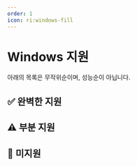 ```yaml
---
order: 1
icon: ri:windows-fill
---
```


# Windows 지원

아래의 목록은 무작위순이며, 성능순이 아닙니다.

<script setup>
import MarkdownIt from 'markdown-it'
import MarkdownItAnchor from 'markdown-it-anchor'

const shuffleArray = (array) => {
    for (let i = array.length - 1; i > 0; i--) {
        const j = Math.floor(Math.random() * (i + 1));
        [array[i], array[j]] = [array[j], array[i]];
    }
    return array;
}

const fullySupport = shuffleArray([
    {
        name: 'Bluestacks 5',
        link: 'https://www.bluestacks.com/',
        note: '완전히 호환됩니다. 에뮬레이터의 `설정` - `고급 설정`에서 `ADB 기능`을 켜야 합니다. Hyper-V와 호환되는 것으로 알려져 있습니다.\n\n- 느리고 번들로 제공되는 설치를 피하기 위해 [오프라인 설치 프로그램](https://support.bluestacks.com/hc/en-us/articles/4402611273485-BlueStacks-5-offline-installer)을 다운로드하는 것이 좋습니다; [Android 11](https://support.bluestacks.com/hc/en-us/articles/4402611273485-BlueStacks-5-offline-installer#:~:text=To%20install%20BlueStacks%205%20Android%2011) 버전 설치를 권장합니다; 제거하려면 공식 [제거 도구](https://support.bluestacks.com/hc/en-us/articles/360057724751-How-to-uninstall-BlueStacks-5-BlueStacks-X-and-BlueStacks-Services-completely-from-your-PC)를 사용하여 잔여물을 제거하세요.\n- adb 포트 번호가 계속 불규칙하게 변경되고 시작할 때마다 다르다면 컴퓨터에 [Hyper-V](https://support.bluestacks.com/hc/en-us/articles/4415238471053-System-requirements-for-BlueStacks-5-on-Hyper-V-enabled-Windows-10-and-11)가 활성화되어 있기 때문일 수 있습니다. MAA는 이제 BlueStacks 에뮬레이터 구성 파일 내에서 포트 번호를 자동으로 읽으려고 시도할 것입니다. 이 방법이 작동하지 않거나 다중 실행/둘 이상의 에뮬레이터 커널이 설치된 경우 [연결 (TODO)](../faq.html#블루스택-에뮬레이터가-매번-시작될-때마다-포트-번호가-다릅니다-hyper-v)을 참조하여 변경하세요. Hyper-V는 관리자로 실행되므로 에뮬레이터 자동 종료, 자동 연결 감지 등 adb와 관련 없는 작업도 MAA를 관리자로 실행해야 합니다.',
    },
    {
        name: 'MuMu 에뮬레이터 12',
        link: 'https://mumu.163.com/',
        note: '완전히 호환되며, [스크린샷 향상 모드](../connection.html#mumu-스크린샷-향상-모드)에 대한 추가 지원이 있습니다. Hyper-V와 호환되는 것으로 알려져 있습니다.\n\n- "완료 시 에뮬레이터 종료" 기능이 간혹 비정상적일 수 있습니다. 이런 경우 MuMu 공식 채널에 피드백을 주세요;\n- MuMu 12 버전 3.5.4 ~ 3.5.7을 사용하는 경우, MuMu 12 설정 - 기타에서 "백그라운드에서 활성 상태 유지" 기능을 비활성화하세요. "백그라운드에서 유휴 상태로 유지" ([공식 발표](https://mumu.163.com/help/20230802/35047_1102450.html) 참조);\n- 둘 이상의 인스턴스를 열 때는 MuMu 12 다중 실행기의 ADB 버튼을 통해 해당 인스턴스의 포트 정보를 확인하고, MAA `설정` - `연결 설정`에서 연결 주소의 포트 번호를 해당 포트로 변경해야 합니다.',
    },
    {
        name: 'LDPlayer',
        link: 'https://www.ldmnq.com/',
        note: '완전히 호환되며, [스크린샷 향상 모드](../connection.html#ld-스크린샷-향상-모드)에 대한 추가 지원이 있습니다. Hyper-V와 호환되는 것으로 알려져 있습니다.\n\n- LDPlayer 9 설치 프로그램은 설치 과정 중 자동으로 Hyper-V를 비활성화합니다. 관련 요구 사항이 있다면 주의하세요.\n- LDPlayer 9는 버전 9.0.57 이상을 사용하는 것이 좋습니다; LDPlayer 5는 버전 5.0.67 이상을 사용하는 것이 좋습니다;\n- 위 버전보다 낮은 경우, Minitouch 및 MaaTouch와 같은 효율적인 터치 모드를 사용하려면 `설정` - `연결`에서 `강제 ADB 교체`를 실행해야 합니다.',
    },
    {
        name: 'Nox',
        link: 'https://www.yeshen.com/',
        note: '완전히 호환되지만 테스트가 덜 되었습니다. Hyper-V와 호환되는 것으로 알려져 있습니다.',
    },
    {
        name: 'Memu',
        link: 'https://www.xyaz.cn/',
        note: '완전히 호환되지만 테스트가 덜 되었습니다.',
    },
]);

const partiallySupport = shuffleArray([
{
        name: 'MuMu 에뮬레이터',
        link: 'https://www.mumuglobal.com/kr/',
        note: 'MAA v5.1.0 이후로 지원이 중단되었으며 넷이즈는 2023-08-15에 유지보수를 중단했습니다.\n\n- 더 이상 자동 연결 감지를 지원하지 않으며, 일반 연결 구성을 사용하여 adb 경로와 연결 주소를 수동으로 구성해야 합니다;\n- Minitouch, MaaTouch와 같은 효율적인 터치 모드를 사용하려면 `설정` - `연결`에서 `ADB 강제 교체`를 실행해야 합니다;\n- "완료 시 에뮬레이터 종료" 기능을 사용하려면 관리자 권한으로 MAA를 실행해야 합니다;\n- MuMu 6의 기본 해상도는 지원되지 않으며, `1280x720`, `1920x1080`, `2560x1440` 등 16:9 비율로 변경해야 합니다;\n- MuMu 6 다중 실행은 동일한 adb 포트를 사용하므로 MuMu 6의 다중 실행을 지원할 수 없습니다.',
    },
    {
        name: 'Windows Subsystem for Android™️',
        link: 'https://learn.microsoft.com/en-us/windows/android/wsa/',
        note: 'MAA v5.2.0 이후로 지원이 중단되었으며 Microsoft는 2025-03-05에 중단할 예정입니다.\n\n- WSA 2204 이상 (버전 번호는 서브시스템 설정의 `정보` 페이지에 있음), 연결 구성에서 `일반 구성`을 선택하세요;\n- WSA 2203 이하 (버전 번호는 서브시스템 설정 페이지 상단에 있음), 연결 구성에서 `WSA 이전 버전`을 선택하세요;\n- 이 소프트웨어는 720p 이상 `16:9` 해상도만 잘 지원하므로, 창 크기를 수동으로 16:9 비율에 최대한 가깝게 조정해 주세요. (모니터가 16:9인 경우 `F11`을 눌러 전체 화면으로 전환할 수 있습니다);\n- 아크나이츠가 포그라운드에 있고 다른 안드로이드 앱이 동시에 포그라운드에서 실행되지 않도록 해주세요. 그렇지 않으면 게임이 일시 중지되거나 작업 인식 오류가 발생할 수 있습니다;\n- WSA의 스크린샷은 종종 어떤 이유로 하얀 화면을 캡처하여 인식 오류를 일으키므로 사용을 권장하지 않습니다.',
    },
    {
        name: 'AVD',
        link: 'https://developer.android.com/studio/run/managing-avds',
        note: '이론적으로 지원됩니다.\n\n- Android 10부터 SELinux가 `Enforcing` 모드일 때 Minitouch를 사용할 수 없으므로 다른 터치 모드로 전환하거나 SELinux를 **임시로** `Permissive` 모드로 전환하세요.\n- AVD는 디버깅을 위해 만들어졌으므로 게임용으로 설계된 다른 에뮬레이터를 사용하는 것이 더 좋습니다.',
    },
    {
        name: 'Google Play Games (개발자용)',
        link: 'https://developer.android.com/games/playgames/emulator?hl=zh-cn',
        note: '이론적으로 지원됩니다. Hyper-V가 활성화되어 있어야 하며 Google 계정에 로그인해야 합니다.\n\n- [사용자 정의 연결](../connection.html)을 사용하여 연결해야 하며 ADB 포트는 `6520`입니다.\n- Android 10 이상 버전의 SELinux 정책으로 인해 Minitouch가 제대로 작동하지 않으므로 다른 터치 모드로 전환하세요.\n- 에뮬레이터를 시작한 후 첫 번째 연결은 실패하므로 `연결 실패 후 ADB 프로세스 종료 및 재시작 시도`를 체크해야 합니다.',
    },
]);

const notSupport = shuffleArray([
    {
        name: 'Google Play Games',
        link: 'https://play.google.com/googleplaygames',
        note: '호환되지 않습니다, [Consumer Client](https://developer.android.com/games/playgames/pg-emulator#installing-game-consumer)\'의 ADB 포트를 사용할 수 없습니다.\n\n단, KR의 경우 [PlayBridge](https://github.com/ACK72/PlayBridge)를 이용해 사용이 가능하지만, 공식 지원이 아니므로 서비스가 불안정할 수 있습니다.',
    },
]);

const md = new MarkdownIt();
md.use(MarkdownItAnchor);

const fullySupportHtml = md.render(fullySupport.map(simulator => `
### ✅ ${simulator.link ? `[${simulator.name}](${simulator.link})` : simulator.name}
${simulator.note}
`).join(''));
const partiallySupportHtml = md.render(partiallySupport.map(simulator => `
### ⚠️ ${simulator.link ? `[${simulator.name}](${simulator.link})` : simulator.name}
${simulator.note}
`).join(''));
const notSupportHtml = md.render(notSupport.map(simulator => `
### 🚫 ${simulator.link ? `[${simulator.name}](${simulator.link})` : simulator.name}
${simulator.note}
`).join(''));
</script>

## ✅ 완벽한 지원

<ClientOnly><div v-html="fullySupportHtml"></div></ClientOnly>

## ⚠️ 부분 지원

<ClientOnly><div v-html="partiallySupportHtml"></div></ClientOnly>

## 🚫 미지원

<ClientOnly><div v-html="notSupportHtml"></div></ClientOnly>
